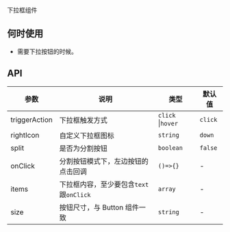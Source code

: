 下拉框组件

## 何时使用

- 需要下拉按钮的时候。

## API

| 参数          | 说明                                    | 类型              | 默认值  |
| ------------- | --------------------------------------- | ----------------- | ------- |
| triggerAction | 下拉框触发方式                          | `click` \|`hover` | `click` |
| rightIcon     | 自定义下拉框图标                        | `string`          | `down`  |
| split         | 是否为分割按钮                          | `boolean`         | `false` |
| onClick       | 分割按钮模式下，左边按钮的点击回调      | `()=>{}`          | -       |
| items         | 下拉框内容，至少要包含`text`跟`onClick` | `array`           | -       |
| size          | 按钮尺寸，与 Button 组件一致            | `string`          | -       |
